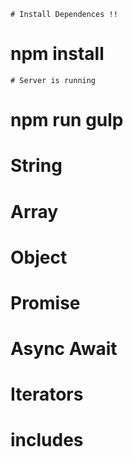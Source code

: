 ``# Install Dependences !!``

# npm install

``# Server is running ``

# npm run gulp 



<!---- Ecmascript 9  

Folder Js  ----> 


# String 
# Array
# Object
# Promise
# Async Await
# Iterators
# includes

